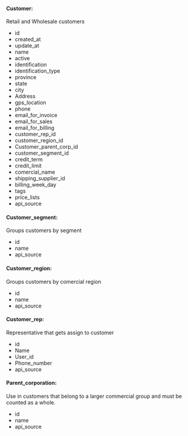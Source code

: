 #### Customer:

Retail and Wholesale customers
* id
* created_at
* update_at
* name
* active
* identification
* identification_type
* province
* state
* city
* Address
* gps_location
* phone
* email_for_invoice
* email_for_sales
* email_for_billing
* customer_rep_id
* customer_region_id
* Customer_parent_corp_id
* customer_segment_id
* credit_term
* credit_limit
* comercial_name
* shipping_supplier_id
* billing_week_day
* tags
* price_lists
* api_source

#### Customer_segment:

Groups customers by segment
* id
* name
* api_source

#### Customer_region:

Groups customers by comercial region
* id
* name
* api_source

#### Customer_rep:

Representative that gets assign to customer
* id
* Name
* User_id
* Phone_number
* api_source

#### Parent_corporation:

Use in customers that belong to a larger commercial group and must be counted as a whole.
* id
* name
* api_source